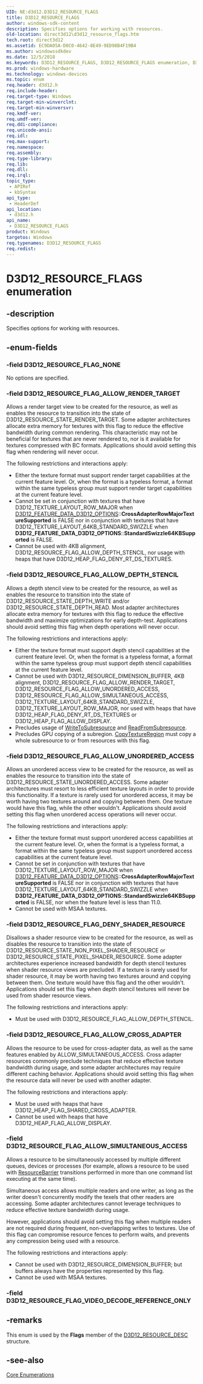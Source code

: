 ```yaml
---
UID: NE:d3d12.D3D12_RESOURCE_FLAGS
title: D3D12_RESOURCE_FLAGS
author: windows-sdk-content
description: Specifies options for working with resources.
old-location: direct3d12\d3d12_resource_flags.htm
tech.root: direct3d12
ms.assetid: EC9DA05A-D0C0-4642-8E49-9ED98B4F19B4
ms.author: windowssdkdev
ms.date: 12/5/2018
ms.keywords: D3D12_RESOURCE_FLAGS, D3D12_RESOURCE_FLAGS enumeration, D3D12_RESOURCE_FLAG_ALLOW_CROSS_ADAPTER, D3D12_RESOURCE_FLAG_ALLOW_DEPTH_STENCIL, D3D12_RESOURCE_FLAG_ALLOW_RENDER_TARGET, D3D12_RESOURCE_FLAG_ALLOW_SIMULTANEOUS_ACCESS, D3D12_RESOURCE_FLAG_ALLOW_UNORDERED_ACCESS, D3D12_RESOURCE_FLAG_DENY_SHADER_RESOURCE, D3D12_RESOURCE_FLAG_NONE, D3D12_RESOURCE_FLAG_VIDEO_DECODE_REFERENCE_ONLY, d3d12/D3D12_RESOURCE_FLAGS, d3d12/D3D12_RESOURCE_FLAG_ALLOW_CROSS_ADAPTER, d3d12/D3D12_RESOURCE_FLAG_ALLOW_DEPTH_STENCIL, d3d12/D3D12_RESOURCE_FLAG_ALLOW_RENDER_TARGET, d3d12/D3D12_RESOURCE_FLAG_ALLOW_SIMULTANEOUS_ACCESS, d3d12/D3D12_RESOURCE_FLAG_ALLOW_UNORDERED_ACCESS, d3d12/D3D12_RESOURCE_FLAG_DENY_SHADER_RESOURCE, d3d12/D3D12_RESOURCE_FLAG_NONE, d3d12/D3D12_RESOURCE_FLAG_VIDEO_DECODE_REFERENCE_ONLY, direct3d12.d3d12_resource_flags
ms.prod: windows-hardware
ms.technology: windows-devices
ms.topic: enum
req.header: d3d12.h
req.include-header: 
req.target-type: Windows
req.target-min-winverclnt: 
req.target-min-winversvr: 
req.kmdf-ver: 
req.umdf-ver: 
req.ddi-compliance: 
req.unicode-ansi: 
req.idl: 
req.max-support: 
req.namespace: 
req.assembly: 
req.type-library: 
req.lib: 
req.dll: 
req.irql: 
topic_type:
 - APIRef
 - kbSyntax
api_type:
 - HeaderDef
api_location:
 - d3d12.h
api_name:
 - D3D12_RESOURCE_FLAGS
product: Windows
targetos: Windows
req.typenames: D3D12_RESOURCE_FLAGS
req.redist: 
---
```


# D3D12_RESOURCE_FLAGS enumeration


## -description


Specifies options for working with resources.
        


## -enum-fields




### -field D3D12_RESOURCE_FLAG_NONE

No options are specified.
          


### -field D3D12_RESOURCE_FLAG_ALLOW_RENDER_TARGET

Allows a render target view to be created for the resource, as well as enables the resource to transition into the state of D3D12_RESOURCE_STATE_RENDER_TARGET. Some adapter architectures allocate extra memory for textures with this flag to reduce the effective bandwidth during common rendering. This characteristic may not be beneficial for textures that are never rendered to, nor is it available for textures compressed with BC formats. Applications should avoid setting this flag when rendering will never occur.


The following restrictions and interactions apply:

<ul>
<li> Either the texture format must support render target capabilities at the current feature level. Or, when the format is a typeless format, a format within the same typeless group must support render target capabilities at the current feature level.</li>
<li>Cannot be set in conjunction with textures that have D3D12_TEXTURE_LAYOUT_ROW_MAJOR when <a href="https://msdn.microsoft.com/3193E3CC-C6CA-43D4-8D8C-41B7FCEE2BDF">D3D12_FEATURE_DATA_D3D12_OPTIONS</a>::<b>CrossAdapterRowMajorTextureSupported</b> is FALSE nor in conjunction with textures that have D3D12_TEXTURE_LAYOUT_64KB_STANDARD_SWIZZLE when     <b>D3D12_FEATURE_DATA_D3D12_OPTIONS</b>::<b>StandardSwizzle64KBSupported</b> is FALSE.
</li>
<li>Cannot be used with 4KB alignment, D3D12_RESOURCE_FLAG_ALLOW_DEPTH_STENCIL, nor usage with heaps that have D3D12_HEAP_FLAG_DENY_RT_DS_TEXTURES.</li>
</ul>

### -field D3D12_RESOURCE_FLAG_ALLOW_DEPTH_STENCIL

Allows a depth stencil view to be created for the resource, as well as enables the resource to transition into the state of D3D12_RESOURCE_STATE_DEPTH_WRITE and/or D3D12_RESOURCE_STATE_DEPTH_READ. Most adapter architectures allocate extra memory for textures with this flag to reduce the effective bandwidth and maximize optimizations for early depth-test. Applications should avoid setting this flag when depth operations will never occur.


The following restrictions and interactions apply:

<ul>
<li>Either the texture format must support depth stencil capabilities at the current feature level. Or, when the format is a typeless format, a format within the same typeless group must support depth stencil capabilities at the current feature level.</li>
<li>Cannot be used with D3D12_RESOURCE_DIMENSION_BUFFER, 4KB alignment, D3D12_RESOURCE_FLAG_ALLOW_RENDER_TARGET, D3D12_RESOURCE_FLAG_ALLOW_UNORDERED_ACCESS, D3D12_RESOURCE_FLAG_ALLOW_SIMULTANEOUS_ACCESS, D3D12_TEXTURE_LAYOUT_64KB_STANDARD_SWIZZLE, D3D12_TEXTURE_LAYOUT_ROW_MAJOR, nor used with heaps that have D3D12_HEAP_FLAG_DENY_RT_DS_TEXTURES or D3D12_HEAP_FLAG_ALLOW_DISPLAY.
</li>
<li>Precludes usage of <a href="https://msdn.microsoft.com/8781E2FE-8D82-41F5-B541-A96DA11CA290">WriteToSubresource</a> and <a href="https://msdn.microsoft.com/A1F61217-A383-49BF-B675-FBC7F6D015DB">ReadFromSubresource</a>.
</li>
<li>Precludes GPU copying of a subregion. <a href="https://msdn.microsoft.com/2EAFC6B9-376C-4801-8E53-BF0DB08943AA">CopyTextureRegion</a> must copy a whole subresource to or from resources with this flag.</li>
</ul>

### -field D3D12_RESOURCE_FLAG_ALLOW_UNORDERED_ACCESS

Allows an unordered access view to be created for the resource, as well as enables the resource to transition into the state of D3D12_RESOURCE_STATE_UNORDERED_ACCESS. Some adapter architectures must resort to less efficient texture layouts in order to provide this functionality. If a texture is rarely used for unordered access, it may be worth having two textures around and copying between them. One texture would have this flag, while the other wouldn't. Applications should avoid setting this flag when unordered access operations will never occur.


The following restrictions and interactions apply:

<ul>
<li>Either the texture format must support unordered access capabilities at the current feature level. Or, when the format is a typeless format, a format within the same typeless group must support unordered access capabilities at the current feature level.
</li>
<li>Cannot be set in conjunction with textures that have D3D12_TEXTURE_LAYOUT_ROW_MAJOR when <a href="https://msdn.microsoft.com/3193E3CC-C6CA-43D4-8D8C-41B7FCEE2BDF">D3D12_FEATURE_DATA_D3D12_OPTIONS</a>::<b>CrossAdapterRowMajorTextureSupported</b> is FALSE nor in conjunction with textures that have D3D12_TEXTURE_LAYOUT_64KB_STANDARD_SWIZZLE when <b>D3D12_FEATURE_DATA_D3D12_OPTIONS</b>::<b>StandardSwizzle64KBSupported</b> is FALSE, nor when the feature level is less than 11.0.
</li>
<li>Cannot be used with MSAA textures. </li>
</ul>

### -field D3D12_RESOURCE_FLAG_DENY_SHADER_RESOURCE

Disallows a shader resource view to be created for the resource, as well as disables the resource to transition into the state of D3D12_RESOURCE_STATE_NON_PIXEL_SHADER_RESOURCE or D3D12_RESOURCE_STATE_PIXEL_SHADER_RESOURCE. Some adapter architectures experience increased bandwidth for depth stencil textures when shader resource views are precluded. If a texture is rarely used for shader resource, it may be worth having two textures around and copying between them. One texture would have this flag and the other wouldn't. Applications should set this flag when depth stencil textures will never be used from shader resource views.


The following restrictions and interactions apply:


<ul>
<li>Must be used with D3D12_RESOURCE_FLAG_ALLOW_DEPTH_STENCIL. 
</li>
</ul>

### -field D3D12_RESOURCE_FLAG_ALLOW_CROSS_ADAPTER

Allows the resource to be used for cross-adapter data, as well as the same features enabled by ALLOW_SIMULTANEOUS_ACCESS. Cross adapter resources commonly preclude techniques that reduce effective texture bandwidth during usage, and some adapter architectures may require different caching behavior. Applications should avoid setting this flag when the resource data will never be used with another adapter.

The following restrictions and interactions apply:


<ul>
<li>Must be used with heaps that have D3D12_HEAP_FLAG_SHARED_CROSS_ADAPTER.</li>
<li>Cannot be used with heaps that have D3D12_HEAP_FLAG_ALLOW_DISPLAY.</li>
</ul>

### -field D3D12_RESOURCE_FLAG_ALLOW_SIMULTANEOUS_ACCESS

Allows a resource to be simultaneously accessed by multiple different queues, devices or processes (for example, allows a resource to be used with <a href="https://msdn.microsoft.com/AA788F94-122B-4132-BED5-162EAC683676">ResourceBarrier</a> transitions performed in more than one command list 
	executing at the same time). 

Simultaneous access allows multiple readers and one writer, as long as the writer doesn't concurrently modify the texels that other readers are accessing. Some adapter architectures cannot leverage techniques to reduce effective texture bandwidth during usage. 

However, applications should avoid setting this flag when multiple readers are not required during frequent, non-overlapping writes to textures. Use of this flag can compromise resource fences to perform waits, and prevents any compression being used with a resource.

The following restrictions and interactions apply:


<ul>
<li>Cannot be used with D3D12_RESOURCE_DIMENSION_BUFFER; but buffers always have the properties represented by this flag.
</li>
<li>Cannot be used with MSAA textures.</li>
</ul>

### -field D3D12_RESOURCE_FLAG_VIDEO_DECODE_REFERENCE_ONLY


## -remarks



This enum is used by the <b>Flags</b> member of the <a href="https://msdn.microsoft.com/908BCB65-A7C6-473D-81AB-CCCA029AB6F9">D3D12_RESOURCE_DESC</a> structure.
        




## -see-also




<a href="https://msdn.microsoft.com/76E76C85-128E-4F0E-9711-C72C4CF6C835">Core Enumerations</a>
 

 

